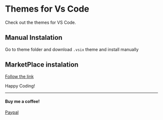 # Themes for Vs Code

Check out the themes for VS Code.

## Manual Instalation

Go to theme folder and download `.vsix` theme and install manually

## MarketPlace instalation

[Follow the link](https://marketplace.visualstudio.com/publishers/PatrickDanilevici)

Happy Coding!

---
#### Buy me a coffee!

[Paypal](https://paypal.me/mafsi)
